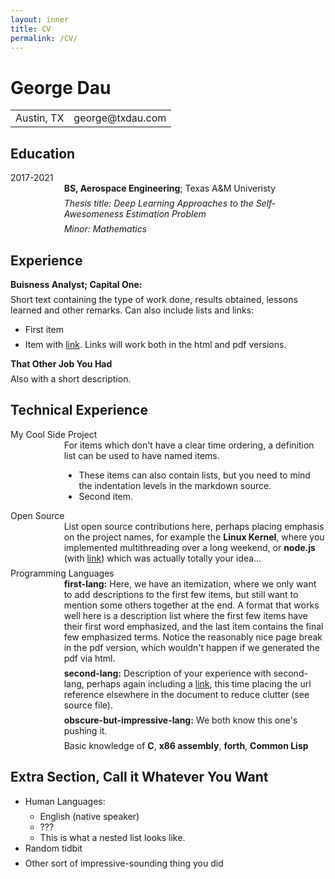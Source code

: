 ```yaml
---
layout: inner
title: CV
permalink: /CV/
---
```



<div id="html" markdown="0">
<html xmlns="http://www.w3.org/1999/xhtml" class=" qydzdem idc0_345"><head>
  <meta http-equiv="Content-Type" content="text/html; charset=utf-8">
  <meta http-equiv="Content-Style-Type" content="text/css">
  <meta name="generator" content="pandoc">
  <title></title>
  <style type="text/css">code{white-space: pre;}</style>
  <style type="text/css">
  /*
   *  * Copyright 2013 Christophe-Marie Duquesne <chmd@chmd.fr>
   *   *
   *    * CSS for making a resume with pandoc. Inspired by moderncv.
   *     *
   *      * This CSS document is delivered to you under the CC BY-SA 3.0 License.
   *       * https://creativecommons.org/licenses/by-sa/3.0/deed.en_US
   *        */
  
  /* Whole document */
  body {
      font-family: "Helvetica Neue", Helvetica, Arial, sans-serif;
      width: 100%;
      margin: auto;
      background: #FFFFFF;
      padding: 10px 10px 10px 10px;
  }
  
  /* Title of the resume */
  h1 {
      font-size: 30px;
      color: #757575;
      text-align:center;
      margin-bottom:15px;
  }
  
  /* Titles of categories */
  h2 {
      color: #397249;
  }
  /* There is a bar just before each category */
  h2:before {
      content: "";
      display: inline-block;
      margin-right:1%;
      width: 16%;
      height: 10px;
      background-color: #9CB770;
  }
  
  /* Definitions */
  dt {
      float: left;
      clear: left;
      width: 17%;
      font-weight: bold;
  }
  dd {
      margin-left: 17%;
  }
  p {
      margin-top:0;
      margin-bottom:7px;
  }
  
  /* Blockquotes */
  blockquote {
      text-align: center
  }
  
  /* Links */
  a {
      text-decoration: none;
  }
  
  /* Horizontal separators */
  hr {
      color: #A6A6A6;
  }
  
  table {
      width: 100%;
      border-top: solid;
      border-bottom: solid;
      border-color:#999999;
  }
  </style>
</head>
<body>
<h1 id="george-dau">George Dau</h1>
<table>
<tbody>
<tr class="odd">
<td align="left">Austin, TX</td>
<td align="right">george@txdau.com</td>
</tr>

</tbody>
</table>
<h2 id="education">Education</h2>
<dl>
<dt>2017-2021</dt>
<dd><p><strong>BS, Aerospace Engineering</strong>; Texas A&M Univeristy</p>
<p><em>Thesis title: Deep Learning Approaches to the Self-Awesomeness Estimation Problem</em></p>
<p><em>Minor: Mathematics</em></p>


</dd>
</dl>
<h2 id="experience">Experience</h2>
<p><strong>Buisness Analyst; Capital One:</strong></p>
<p>Short text containing the type of work done, results obtained, lessons learned and other remarks. Can also include lists and links:</p>
<ul>
<li><p>First item</p></li>
<li><p>Item with <a href="http://www.example.com">link</a>. Links will work both in the html and pdf versions.</p></li>
</ul>
<p><strong>That Other Job You Had</strong></p>
<p>Also with a short description.</p>
<h2 id="technical-experience">Technical Experience</h2>
<dl>
<dt>My Cool Side Project</dt>
<dd><p>For items which don't have a clear time ordering, a definition list can be used to have named items.</p>
<ul>
<li>These items can also contain lists, but you need to mind the indentation levels in the markdown source.</li>
<li>Second item.</li>
</ul>
</dd>
<dt>Open Source</dt>
<dd><p>List open source contributions here, perhaps placing emphasis on the project names, for example the <strong>Linux Kernel</strong>, where you implemented multithreading over a long weekend, or <strong>node.js</strong> (with <a href="http://nodejs.org">link</a>) which was actually totally your idea...</p>
</dd>
<dt>Programming Languages</dt>
<dd><p><strong>first-lang:</strong> Here, we have an itemization, where we only want to add descriptions to the first few items, but still want to mention some others together at the end. A format that works well here is a description list where the first few items have their first word emphasized, and the last item contains the final few emphasized terms. Notice the reasonably nice page break in the pdf version, which wouldn't happen if we generated the pdf via html.</p>
</dd>
<dd><p><strong>second-lang:</strong> Description of your experience with second-lang, perhaps again including a <a href="https://github.com/githubuser/superlongprojectname">link</a>, this time placing the url reference elsewhere in the document to reduce clutter (see source file).</p>
</dd>
<dd><p><strong>obscure-but-impressive-lang:</strong> We both know this one's pushing it.</p>
</dd>
<dd><p>Basic knowledge of <strong>C</strong>, <strong>x86 assembly</strong>, <strong>forth</strong>, <strong>Common Lisp</strong></p>
</dd>
</dl>
<h2 id="extra-section-call-it-whatever-you-want">Extra Section, Call it Whatever You Want</h2>
<ul>
<li><p>Human Languages:</p>
<ul>
<li>English (native speaker)</li>
<li>???</li>
<li>This is what a nested list looks like.</li>
</ul></li>
<li><p>Random tidbit</p></li>
<li><p>Other sort of impressive-sounding thing you did</p></li>
</ul>


</body></html>